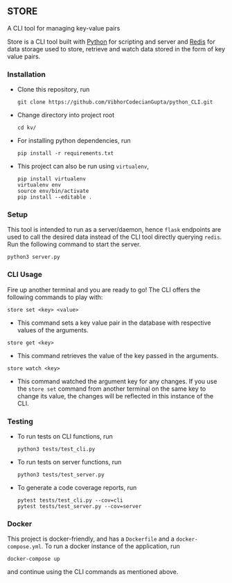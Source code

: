 ## STORE
A CLI tool for managing key-value pairs

Store is a CLI tool built with [Python](https://docs.python.org/3/) for scripting and server and [Redis](https://redis.io/) for data storage used to store, retrieve and watch data stored in the form of key value pairs.

### Installation

- Clone this repository, run
  ```
  git clone https://github.com/VibhorCodecianGupta/python_CLI.git
  ```

- Change directory into project root
  ```
  cd kv/
  ```

- For installing python dependencies, run
  ```
  pip install -r requirements.txt
  ```

- This project can also be run using `virtualenv`,
    ```
    pip install virtualenv
    virtualenv env
    source env/bin/activate
    pip install --editable .
    ```

### Setup

 This tool is intended to run as a server/daemon, hence `flask` endpoints are used to call the desired data instead of the CLI tool directly querying `redis`.
 Run the following command to start the server.
   ```
   python3 server.py
   ```

### CLI Usage

Fire up another terminal and you are ready to go! The CLI offers the following commands to play with:


```
store set <key> <value>
```
- This command sets a key value pair in the database with respective values of the arguments.

```
store get <key>
```
- This command retrieves the value of the key passed in the arguments.

```
store watch <key>
```
- This command watched the argument key for any changes. If you use the `store set` command from another terminal on the same key to change its value, the changes will be reflected in this instance of the CLI.


### Testing

- To run tests on CLI functions, run
  ```
  python3 tests/test_cli.py
  ```

- To run tests on server functions, run
  ```
  python3 tests/test_server.py
  ```

- To generate a code coverage reports, run
  ```
  pytest tests/test_cli.py --cov=cli
  pytest tests/test_server.py --cov=server
  ```
### Docker

This project is docker-friendly, and has a `Dockerfile` and a `docker-compose.yml`. To run a docker instance of the application, run
  ```
  docker-compose up
  ```
and continue using the CLI commands as mentioned above.


